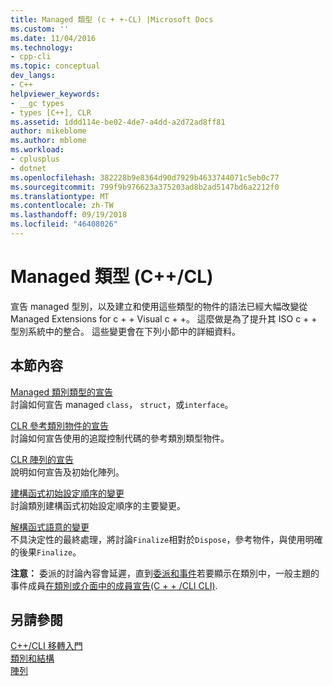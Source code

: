 ```yaml
---
title: Managed 類型 (c + +-CL) |Microsoft Docs
ms.custom: ''
ms.date: 11/04/2016
ms.technology:
- cpp-cli
ms.topic: conceptual
dev_langs:
- C++
helpviewer_keywords:
- __gc types
- types [C++], CLR
ms.assetid: 1ddd114e-be02-4de7-a4dd-a2d72ad8ff81
author: mikeblome
ms.author: mblome
ms.workload:
- cplusplus
- dotnet
ms.openlocfilehash: 382228b9e8364d90d7929b4633744071c5eb0c77
ms.sourcegitcommit: 799f9b976623a375203ad8b2ad5147bd6a2212f0
ms.translationtype: MT
ms.contentlocale: zh-TW
ms.lasthandoff: 09/19/2018
ms.locfileid: "46408026"
---
```

# <a name="managed-types-ccl"></a>Managed 類型 (C++/CL)

宣告 managed 型別，以及建立和使用這些類型的物件的語法已經大幅改變從 Managed Extensions for c + + Visual c + +。 這麼做是為了提升其 ISO c + + 型別系統中的整合。 這些變更會在下列小節中的詳細資料。

## <a name="in-this-section"></a>本節內容

[Managed 類別類型的宣告](../dotnet/declaration-of-a-managed-class-type.md)<br/>
討論如何宣告 managed `class`， `struct`，或`interface`。

[CLR 參考類別物件的宣告](../dotnet/declaration-of-a-clr-reference-class-object.md)<br/>
討論如何宣告使用的追蹤控制代碼的參考類別類型物件。

[CLR 陣列的宣告](../dotnet/declaration-of-a-clr-array.md)<br/>
說明如何宣告及初始化陣列。

[建構函式初始設定順序的變更](../dotnet/changes-in-constructor-initialization-order.md)<br/>
討論類別建構函式初始設定順序的主要變更。

[解構函式語意的變更](../dotnet/changes-in-destructor-semantics.md)<br/>
不具決定性的最終處理，將討論`Finalize`相對於`Dispose`，參考物件，與使用明確的後果`Finalize`。

**注意：** 委派的討論內容會延遲，直到[委派和事件](../dotnet/delegates-and-events.md)若要顯示在類別中，一般主題的事件成員[在類別或介面中的成員宣告(C + + /CLI CLI)](../dotnet/member-declarations-within-a-class-or-interface-cpp-cli.md).

## <a name="see-also"></a>另請參閱

[C++/CLI 移轉入門](../dotnet/cpp-cli-migration-primer.md)<br/>
[類別和結構](../windows/classes-and-structs-cpp-component-extensions.md)<br/>
[陣列](../windows/arrays-cpp-component-extensions.md)